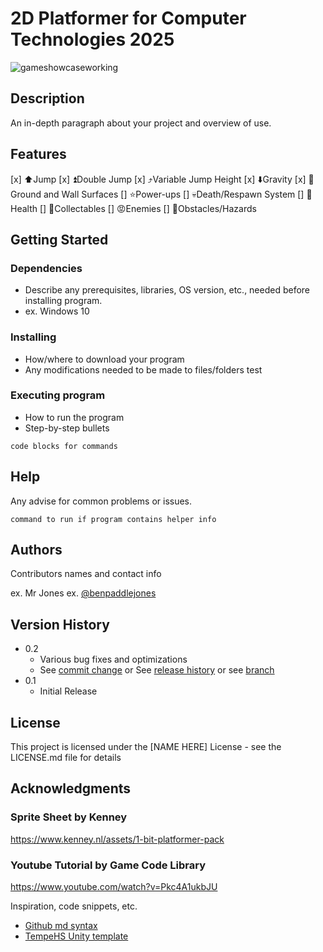 # 2D Platformer for Computer Technologies 2025

![gameshowcaseworking](https://github.com/user-attachments/assets/5c43f733-988e-4d56-b50d-2b76dde4b898)

## Description

An in-depth paragraph about your project and overview of use.

## Features

[x] :arrow_up:Jump
[x] :arrow_double_up:Double Jump
[x] :arrow_heading_up:Variable Jump Height
[x] :arrow_down:Gravity
[x] 🧱Ground and Wall Surfaces
[] :star:Power-ups
[] :skull:Death/Respawn System
[] :purple_heart:Health
[] :fried_shrimp:Collectables
[] :rage:Enemies
[] :no_entry_sign:Obstacles/Hazards

## Getting Started

### Dependencies

* Describe any prerequisites, libraries, OS version, etc., needed before installing program.
* ex. Windows 10

### Installing

* How/where to download your program
* Any modifications needed to be made to files/folders
test

### Executing program

* How to run the program
* Step-by-step bullets
```
code blocks for commands
```

## Help

Any advise for common problems or issues.
```
command to run if program contains helper info
```

## Authors

Contributors names and contact info

ex. Mr Jones
ex. [@benpaddlejones](https://github.com/benpaddlejones)

## Version History

* 0.2
    * Various bug fixes and optimizations
    * See [commit change]() or See [release history]() or see [branch]()
* 0.1
    * Initial Release

## License

This project is licensed under the [NAME HERE] License - see the LICENSE.md file for details

## Acknowledgments
### Sprite Sheet by Kenney
https://www.kenney.nl/assets/1-bit-platformer-pack 
### Youtube Tutorial by Game Code Library
https://www.youtube.com/watch?v=Pkc4A1ukbJU

Inspiration, code snippets, etc.
* [Github md syntax](https://docs.github.com/en/get-started/writing-on-github/getting-started-with-writing-and-formatting-on-github/basic-writing-and-formatting-syntax)
* [TempeHS Unity template](https://github.com/TempeHS/TempeHS_Unity_DevContainer)
